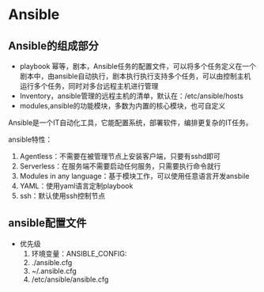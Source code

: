 # Ansible

## Ansible的组成部分

- playbook 幂等，剧本，Ansible任务的配置文件，可以将多个任务定义在一个剧本中，由ansible自动执行，剧本执行执行支持多个任务，可以由控制主机运行多个任务，同时对多台远程主机进行管理
- Inventory，ansible管理的远程主机的清单，默认在：/etc/ansible/hosts
- modules,ansible的功能模块，多数为内置的核心模块，也可自定义



Ansible是一个IT自动化工具，它能配置系统，部署软件，编排更复杂的IT任务。

ansible特性：

1. Agentless：不需要在被管理节点上安装客户端，只要有sshd即可
2. Serverless：在服务端不需要启动任何服务，只需要执行命令就行
3. Modules in any language：基于模块工作，可以使用任意语言开发ansbile
4. YAML：使用yaml语言定制playbook
5. ssh：默认使用ssh控制节点

## ansible配置文件

- 优先级
  1. 环境变量：ANSIBLE_CONFIG: 
  2. ./ansible.cfg
  3. ~/.ansible.cfg
  4. /etc/ansible/ansible.cfg

